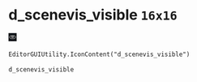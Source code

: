 # d_scenevis_visible `16x16`
<img src="/img/d_scenevis_visible.png" width=16 height=16>

``` CSharp
EditorGUIUtility.IconContent("d_scenevis_visible")
```
```
d_scenevis_visible
```
